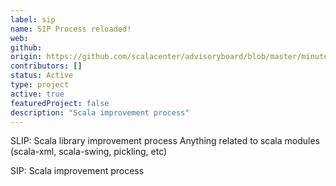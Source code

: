 ```yaml
---
label: sip
name: SIP Process reloaded!
web:
github:
origin: https://github.com/scalacenter/advisoryboard/blob/master/minutes/001-2016-q2.md#proposal-scp-004-center-to-coordinate-sipslip-process
contributors: []
status: Active
type: project
active: true
featuredProject: false
description: "Scala improvement process"
---
```

SLIP: Scala library improvement process
Anything related to scala modules (scala-xml, scala-swing, pickling, etc)

SIP: Scala improvement process
